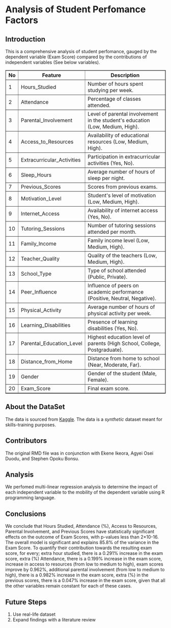 # Analysis of Student Perfomance Factors 

## Introduction
This is a comprehensive analysis of student perfomance, gauged by the dependent variable (Exam Score) compared by the contributions of independent variables (See below variables).

<table border="1" style="border-collapse: collapse; width: 100%;">
  <thead>
    <tr>
      <th>No</th>
      <th>Feature</th>
      <th>Description</th>
    </tr>
  </thead>
  <tbody>
    <tr>
      <td>1</td>
      <td>Hours_Studied</td>
      <td>Number of hours spent studying per week.</td>
    </tr>
    <tr>
      <td>2</td>
      <td>Attendance</td>
      <td>Percentage of classes attended.</td>
    </tr>
    <tr>
      <td>3</td>
      <td>Parental_Involvement</td>
      <td>Level of parental involvement in the student's education (Low, Medium, High).</td>
    </tr>
    <tr>
      <td>4</td>
      <td>Access_to_Resources</td>
      <td>Availability of educational resources (Low, Medium, High).</td>
    </tr>
    <tr>
      <td>5</td>
      <td>Extracurricular_Activities</td>
      <td>Participation in extracurricular activities (Yes, No).</td>
    </tr>
    <tr>
      <td>6</td>
      <td>Sleep_Hours</td>
      <td>Average number of hours of sleep per night.</td>
    </tr>
    <tr>
      <td>7</td>
      <td>Previous_Scores</td>
      <td>Scores from previous exams.</td>
    </tr>
    <tr>
      <td>8</td>
      <td>Motivation_Level</td>
      <td>Student's level of motivation (Low, Medium, High).</td>
    </tr>
    <tr>
      <td>9</td>
      <td>Internet_Access</td>
      <td>Availability of internet access (Yes, No).</td>
    </tr>
    <tr>
      <td>10</td>
      <td>Tutoring_Sessions</td>
      <td>Number of tutoring sessions attended per month.</td>
    </tr>
    <tr>
      <td>11</td>
      <td>Family_Income</td>
      <td>Family income level (Low, Medium, High).</td>
    </tr>
    <tr>
      <td>12</td>
      <td>Teacher_Quality</td>
      <td>Quality of the teachers (Low, Medium, High).</td>
    </tr>
    <tr>
      <td>13</td>
      <td>School_Type</td>
      <td>Type of school attended (Public, Private).</td>
    </tr>
    <tr>
      <td>14</td>
      <td>Peer_Influence</td>
      <td>Influence of peers on academic performance (Positive, Neutral, Negative).</td>
    </tr>
    <tr>
      <td>15</td>
      <td>Physical_Activity</td>
      <td>Average number of hours of physical activity per week.</td>
    </tr>
    <tr>
      <td>16</td>
      <td>Learning_Disabilities</td>
      <td>Presence of learning disabilities (Yes, No).</td>
    </tr>
    <tr>
      <td>17</td>
      <td>Parental_Education_Level</td>
      <td>Highest education level of parents (High School, College, Postgraduate).</td>
    </tr>
    <tr>
      <td>18</td>
      <td>Distance_from_Home</td>
      <td>Distance from home to school (Near, Moderate, Far).</td>
    </tr>
    <tr>
      <td>19</td>
      <td>Gender</td>
      <td>Gender of the student (Male, Female).</td>
    </tr>
    <tr>
      <td>20</td>
      <td>Exam_Score</td>
      <td>Final exam score.</td>
    </tr>
  </tbody>
</table>


## About the DataSet
The data is sourced from <a href="https://www.kaggle.com/datasets/spscientist/students-performance-in-exams/">Kaggle</a>. The data is a <em>synthetic</em> dataset meant for skills-training purposes. 

## Contributors 
The original RMD file was in conjunction with Ekene Ikeora, Agyei Osei Duodu, and Stephen Opoku Bonsu. 

## Analysis 
We perfomed multi-linear regression analysis to determine the impact of each independent variable to the mobility of the dependent variable using R programming language.  

## Conclusions 
We conclude that Hours Studied, Attendance (%), Access to Resources, Parental Involvement, and Previous Scores have statistically significant effects on the outcome of Exam Scores, with p-values less than 2×10-16. The overall model is significant and explains 85.8% of the variance in the Exam Score. To quantify their contribution towards the resulting exam score, for every; extra hour studied, there is a 0.291% increase in the exam score, extra (%) Attendance, there is a 0.199% increase in the exam score, increase in access to resources (from low to medium to high), exam scores improve by 0.962%, additional parental involvement (from low to medium to high), there is a 0.982% increase in the exam score, extra (%) in the previous scores, there is a 0.047% increase in the exam score, given that all the other variables remain constant for each of these cases.

## Future Steps 
<ol>
  <li>Use real-life dataset</li>
  <li>Expand findings with a literature review</li>
</ol>
